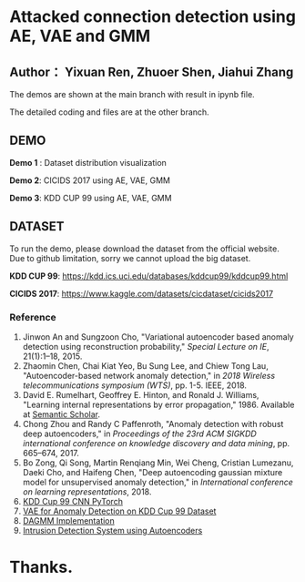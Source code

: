 # Attacked connection detection using AE, VAE and GMM
## Author： Yixuan Ren, Zhuoer Shen, Jiahui Zhang

The demos are shown at the main branch with result in ipynb file.

The detailed coding and files are at the other branch.


## DEMO
**Demo 1** : Dataset distribution visualization


**Demo 2**: CICIDS 2017 using AE, VAE, GMM


**Demo 3**: KDD CUP 99 using AE, VAE, GMM

## DATASET
To run the demo, please download the dataset from the official website. Due to  github limitation, sorry we cannot upload the big dataset.


**KDD CUP 99**: https://kdd.ics.uci.edu/databases/kddcup99/kddcup99.html


**CICIDS 2017**: https://www.kaggle.com/datasets/cicdataset/cicids2017

### Reference
1. Jinwon An and Sungzoon Cho, "Variational autoencoder based anomaly detection using reconstruction probability," *Special Lecture on IE*, 21(1):1–18, 2015.
2. Zhaomin Chen, Chai Kiat Yeo, Bu Sung Lee, and Chiew Tong Lau, "Autoencoder-based network anomaly detection," in *2018 Wireless telecommunications symposium (WTS)*, pp. 1-5. IEEE, 2018.
3. David E. Rumelhart, Geoffrey E. Hinton, and Ronald J. Williams, "Learning internal representations by error propagation," 1986. Available at [Semantic Scholar](https://api.semanticscholar.org/CorpusID:62245742).
4. Chong Zhou and Randy C Paffenroth, "Anomaly detection with robust deep autoencoders," in *Proceedings of the 23rd ACM SIGKDD international conference on knowledge discovery and data mining*, pp. 665–674, 2017.
5. Bo Zong, Qi Song, Martin Renqiang Min, Wei Cheng, Cristian Lumezanu, Daeki Cho, and Haifeng Chen, "Deep autoencoding gaussian mixture model for unsupervised anomaly detection," in *International conference on learning representations*, 2018.
6. [KDD Cup 99 CNN PyTorch](https://github.com/CharlieDDDD/KDD-Cup-99-CNN-PyTorch?tab=readme-ov-file)
7. [VAE for Anomaly Detection on KDD Cup 99 Dataset](https://docs.seldon.io/projects/alibi-detect/en/latest/examples/od_vae_kddcup.html)
8. [DAGMM Implementation](https://github.com/danieltan07/dagmm/?tab=readme-ov-file)
9. [Intrusion Detection System using Autoencoders](https://github.com/brett-gt/IntrusionDetectionSystem)


# Thanks.


